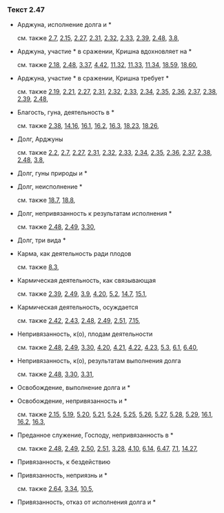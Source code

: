 ### Текст 2.47
	
- Арджуна, исполнение долга и *

	см. также  [2.7](../02/0207.md),  [2.15](../02/0215.md),  [2.27](../02/0227.md),  [2.31](../02/0231.md),  [2.32](../02/0232.md),  [2.33](../02/0233.md),  [2.39](../02/0239.md),  [2.48](../02/0248.md),  [3.8](../03/0308.md), 
	
- Арджуна, участие * в сражении, Кришна вдохновляет на *

	см. также  [2.18](../02/0218.md),  [2.48](../02/0248.md),  [3.37](../03/0337.md),  [4.42](../04/0442.md),  [11.32](../11/1132.md),  [11.33](../11/1133.md),  [11.34](../11/1134.md),  [18.59](../18/1859.md),  [18.60](../18/1860.md), 
	
- Арджуна, участие * в сражении, Кришна требует *

	см. также  [2.19](../02/0219.md),  [2.21](../02/0221.md),  [2.27](../02/0227.md),  [2.31](../02/0231.md),  [2.32](../02/0232.md),  [2.33](../02/0233.md),  [2.34](../02/0234.md),  [2.35](../02/0235.md),  [2.36](../02/0236.md),  [2.37](../02/0237.md),  [2.38](../02/0238.md),  [2.39](../02/0239.md),  [2.48](../02/0248.md), 
	
- Благость, гуна, деятельность в *

	см. также  [2.38](../02/0238.md),  [14.16](../14/1416.md),  [16.1](../16/1601.md),  [16.2](../16/1602.md),  [16.3](../16/1603.md),  [18.23](../18/1823.md),  [18.26](../18/1826.md), 
	
- Долг, Арджуны

	см. также  [2.2](../02/0202.md),  [2.7](../02/0207.md),  [2.27](../02/0227.md),  [2.31](../02/0231.md),  [2.32](../02/0232.md),  [2.33](../02/0233.md),  [2.34](../02/0234.md),  [2.35](../02/0235.md),  [2.36](../02/0236.md),  [2.37](../02/0237.md),  [2.38](../02/0238.md),  [2.48](../02/0248.md),  [3.8](../03/0308.md), 
	
- Долг, гуны природы и *

	
- Долг, неисполнение *

	см. также  [18.7](../18/1807.md),  [18.8](../18/1808.md), 
	
- Долг, непривязанность к результатам исполнения *

	см. также  [2.48](../02/0248.md),  [2.49](../02/0249.md),  [3.30](../03/0330.md), 
	
- Долг, три вида *

	
- Карма, как деятельность ради плодов

	см. также  [8.3](../08/0803.md), 
	
- Кармическая деятельность, как связывающая

	см. также  [2.39](../02/0239.md),  [2.49](../02/0249.md),  [3.9](../03/0309.md),  [4.20](../04/0420.md),  [5.2](../05/0502.md),  [14.7](../14/1407.md),  [15.1](../15/1501.md), 
	
- Кармическая деятельность, осуждается

	см. также  [2.42](../02/0242.md),  [2.43](../02/0243.md),  [2.48](../02/0248.md),  [2.49](../02/0249.md),  [2.51](../02/0251.md),  [7.15](../07/0715.md), 
	
- Непривязанность, к(о), плодам деятельности

	см. также  [2.48](../02/0248.md),  [2.49](../02/0249.md),  [3.30](../03/0330.md),  [4.20](../04/0420.md),  [4.21](../04/0421.md),  [4.22](../04/0422.md),  [4.23](../04/0423.md),  [5.3](../05/0503.md),  [6.1](../06/0601.md),  [6.40](../06/0640.md), 
	
- Непривязанность, к(о), результатам выполнения долга

	см. также  [2.48](../02/0248.md),  [3.30](../03/0330.md),  [3.31](../03/0331.md), 
	
- Освобождение, выполнение долга и *

	
- Освобождение, непривязанность и *

	см. также  [2.15](../02/0215.md),  [5.19](../05/0519.md),  [5.20](../05/0520.md),  [5.21](../05/0521.md),  [5.24](../05/0524.md),  [5.25](../05/0525.md),  [5.26](../05/0526.md),  [5.27](../05/0527.md),  [5.28](../05/0528.md),  [5.29](../05/0529.md),  [16.1](../16/1601.md),  [16.2](../16/1602.md),  [16.3](../16/1603.md), 
	
- Преданное служение, Господу, непривязанность в *

	см. также  [2.48](../02/0248.md),  [2.49](../02/0249.md),  [2.50](../02/0250.md),  [2.51](../02/0251.md),  [3.28](../03/0328.md),  [4.10](../04/0410.md),  [6.14](../06/0614.md),  [6.47](../06/0647.md),  [7.1](../07/0701.md),  [14.27](../14/1427.md), 
	
- Привязанность, к бездействию

	
- Привязанность, неприязнь и *

	см. также  [2.64](../02/0264.md),  [3.34](../03/0334.md),  [10.5](../10/1005.md), 
	
- Привязанность, отказ от исполнения долга и *

